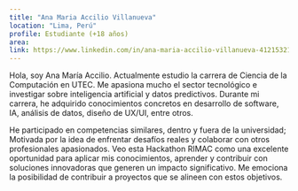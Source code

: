 ```yaml
---
title: "Ana Maria Accilio Villanueva"
location: "Lima, Perú"
profile: Estudiante (+18 años)
area: 
link: https://www.linkedin.com/in/ana-maria-accilio-villanueva-412153217/
---
```


Hola, soy Ana María Accilio. Actualmente estudio la carrera de Ciencia de la Computación en UTEC. Me apasiona mucho el sector tecnológico e investigar sobre inteligencia artificial y datos predictivos. Durante mi carrera, he adquirido conocimientos concretos en desarrollo de software, IA, análisis de datos, diseño de UX/UI, entre otros. 

He participado en competencias similares, dentro y fuera de la universidad; Motivada por la idea de enfrentar desafíos reales y colaborar con otros profesionales apasionados. Veo esta Hackathon RIMAC como una excelente oportunidad para aplicar mis conocimientos, aprender y contribuir con soluciones innovadoras que generen un impacto significativo. Me emociona la posibilidad de contribuir a proyectos que se alineen con estos objetivos.